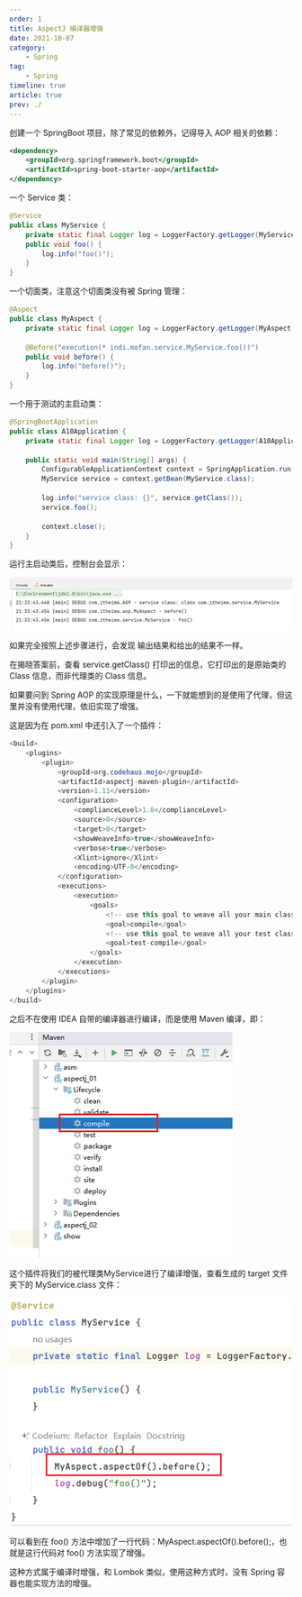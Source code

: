 ```yaml
---
order: 1
title: AspectJ 编译器增强
date: 2021-10-07
category: 
    - Spring
tag: 
    - Spring
timeline: true
article: true
prev: ./
---
```


创建一个 SpringBoot 项目，除了常见的依赖外，记得导入 AOP 相关的依赖：

```xml
<dependency>
    <groupId>org.springframework.boot</groupId>
    <artifactId>spring-boot-starter-aop</artifactId>
</dependency>
```

一个 Service 类：

```java
@Service
public class MyService {
    private static final Logger log = LoggerFactory.getLogger(MyService.class);
    public void foo() {
        log.info("foo()");
    }
}
```

一个切面类，注意这个切面类没有被 Spring 管理：

```java
@Aspect
public class MyAspect {
    private static final Logger log = LoggerFactory.getLogger(MyAspect.class);

    @Before("execution(* indi.mofan.service.MyService.foo())")
    public void before() {
        log.info("before()");
    }
}
```

一个用于测试的主启动类：

```java
@SpringBootApplication
public class A10Application {
    private static final Logger log = LoggerFactory.getLogger(A10Application.class);

    public static void main(String[] args) {
        ConfigurableApplicationContext context = SpringApplication.run(A10Application.class, args);
        MyService service = context.getBean(MyService.class);

        log.info("service class: {}", service.getClass());
        service.foo();

        context.close();
    }
}
```

运行主启动类后，控制台会显示：

![](https://raw.githubusercontent.com/du-mozzie/PicGo/master/images/1708004033946-b73d30ee-a741-4b49-8bce-5eda91874b1d.png)

如果完全按照上述步骤进行，会发现 输出结果和给出的结果不一样。

在揭晓答案前，查看 service.getClass() 打印出的信息，它打印出的是原始类的 Class 信息，而非代理类的 Class 信息。

如果要问到 Spring AOP 的实现原理是什么，一下就能想到的是使用了代理，但这里并没有使用代理，依旧实现了增强。

这是因为在 pom.xml 中还引入了一个插件：

```java
<build>
    <plugins>
        <plugin>
            <groupId>org.codehaus.mojo</groupId>
            <artifactId>aspectj-maven-plugin</artifactId>
            <version>1.11</version>
            <configuration>
                <complianceLevel>1.8</complianceLevel>
                <source>8</source>
                <target>8</target>
                <showWeaveInfo>true</showWeaveInfo>
                <verbose>true</verbose>
                <Xlint>ignore</Xlint>
                <encoding>UTF-8</encoding>
            </configuration>
            <executions>
                <execution>
                    <goals>
                        <!-- use this goal to weave all your main classes -->
                        <goal>compile</goal>
                        <!-- use this goal to weave all your test classes -->
                        <goal>test-compile</goal>
                    </goals>
                </execution>
            </executions>
        </plugin>
    </plugins>
</build>
```

之后不在使用 IDEA 自带的编译器进行编译，而是使用 Maven 编译，即：

![](https://raw.githubusercontent.com/du-mozzie/PicGo/master/images/1708004113781-3c7805b5-c132-4deb-9f1a-a6491afbd12c.png)

这个插件将我们的被代理类MyService进行了编译增强，查看生成的 target 文件夹下的 MyService.class 文件：

![](https://raw.githubusercontent.com/du-mozzie/PicGo/master/images/1708004188015-64914c3a-9115-44ae-b4c7-e757fee59b63.png)

可以看到在 foo() 方法中增加了一行代码：MyAspect.aspectOf().before();，也就是这行代码对 foo() 方法实现了增强。

这种方式属于编译时增强，和 Lombok 类似，使用这种方式时，没有 Spring 容器也能实现方法的增强。
